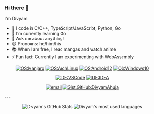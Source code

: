 ### Hi there 👋

I'm Divyam

- 🔭 I code in C/C++, TypeScript/JavaScript, Python, Go
- 🌱 I’m currently learning Go
- 💬 Ask me about anything!
- 😄 Pronouns: he/him/his
- 📚 When I am free, I read mangas and watch anime
- ⚡ Fun fact: Currently I am experimenting with WebAssembly
<div align="center">

  [![OS:Manjaro](https://img.shields.io/badge/OS-Manjaro-green?style=flat-square&logo=Manjaro)](https://manjaro.org)
  [![OS:ArchLinux](https://img.shields.io/badge/OS-Arch_Linux-blue?style=flat-square&logo=arch-linux)](https://archlinux.org)
  [![OS:Android12](https://img.shields.io/badge/OS-Android_12-green?style=flat-square&logo=android)](https://www.android.com/)
  [![OS:Windows10](https://img.shields.io/badge/OS-Windows_10-blue?style=flat-square&logo=microsoft)](https://www.microsoft.com)
  
  [![IDE:VSCode](https://img.shields.io/badge/IDE-VSCode-blue?style=flat-square&logo=visualstudiocode)](https://code.visualstudio.com/)
  [![IDE:IDEA](https://img.shields.io/badge/IDE-Visual_Studio-purple?style=flat-square&logo=VisualStudio)](https://visualstudio.microsoft.com)

  [![email](https://img.shields.io/badge/Email-ahujadivyam@gmail.com-red?style=flat-square&logo=gmail)](mailto:ahujadivyam@gmail.com)
  [![Gist.GitHub:DivyamAhuja](https://img.shields.io/badge/Gist-DivyamAhuja-black?style=flat-square&logo=GitHub)](https://gist.github.com/DivyamAhuja)

</div>
---

<div align="center">

![Divyam's GitHub Stats](https://github-readme-stats.vercel.app/api?username=DivyamAhuja&theme=midnight-purple&count_private=true&show_icons=true)
![Divyam's most used languages](https://github-readme-stats.vercel.app/api/top-langs/?username=DivyamAhuja&theme=midnight-purple&layout=compact&langs_count=8)

</div>
